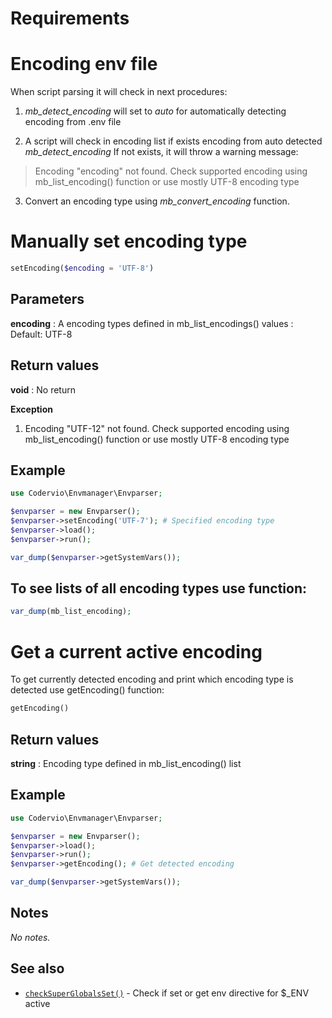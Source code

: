 # Requirements

# Encoding env file

When script parsing it will check in next procedures:

1. _mb_detect_encoding_ will set to _auto_ for automatically detecting encoding from .env file

2. A script will check in encoding list if exists encoding from auto detected _mb_detect_encoding_
If not exists, it will throw a warning message: 

> Encoding "encoding" not found. Check supported encoding using mb_list_encoding() function or use mostly UTF-8 encoding type

3. Convert an encoding type using _mb_convert_encoding_ function.

# Manually set encoding type

```php
setEncoding($encoding = 'UTF-8')
```

## Parameters

__encoding__
: A encoding types defined in mb_list_encodings() values
: Default: UTF-8

## Return values

__void__
: No return

__Exception__
1. Encoding "UTF-12" not found. Check supported encoding using mb_list_encoding() function or use mostly UTF-8 encoding type

## Example

```php
use Codervio\Envmanager\Envparser;

$envparser = new Envparser();
$envparser->setEncoding('UTF-7'); # Specified encoding type
$envparser->load();
$envparser->run();

var_dump($envparser->getSystemVars());
```

## To see lists of all encoding types use function:

```php
var_dump(mb_list_encoding);
```

# Get a current active encoding

To get currently detected encoding and print which encoding type is detected use getEncoding() function:

```php
getEncoding()
```

## Return values

__string__
: Encoding type defined in mb_list_encoding() list

## Example

```php
use Codervio\Envmanager\Envparser;

$envparser = new Envparser();
$envparser->load();
$envparser->run();
$envparser->getEncoding(); # Get detected encoding

var_dump($envparser->getSystemVars());
```

## Notes

_No notes._

## See also

* [`checkSuperGlobalsSet()`](checksuperglobalsset.md) - Check if set or get env directive for $_ENV active